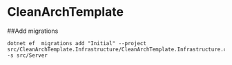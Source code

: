# CleanArchTemplate
##Add migrations
```
dotnet ef  migrations add "Initial" --project src/CleanArchTemplate.Infrastructure/CleanArchTemplate.Infrastructure.csproj -s src/Server
```
